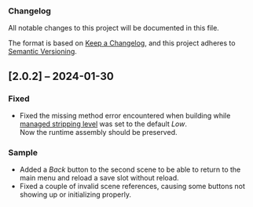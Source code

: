 ﻿### Changelog

All notable changes to this project will be documented in this file.

The format is based on [Keep a Changelog](https://keepachangelog.com/en/1.0.0/),
and this project adheres to [Semantic Versioning](https://semver.org/spec/v2.0.0.html).

<!--
# Changelog

### [0.0.0] - unreleased

#### Added
- (new functionality)

### Changed)
- changes in existing functionality

### Deprecated
- soon to be removed functionality

### Removed
- removed functionality

### Fixed
- bug fixes

### Security
- security vulnerabilities
-->

<a name="latest"></a>
## [2.0.2] – 2024-01-30

### Fixed
- Fixed the missing method error encountered when building while [managed stripping level](https://docs.unity3d.com/Manual/ManagedCodeStripping.html) 
was set to the default *Low*.  
Now the runtime assembly should be preserved.

### Sample
- Added a *Back* button to the second scene to be able to return to the main menu and reload a save slot without reload.
- Fixed a couple of invalid scene references, causing some buttons not showing up or initializing properly.